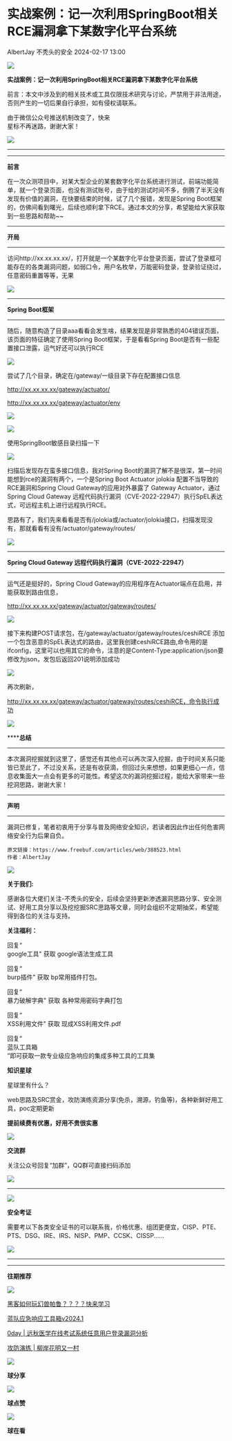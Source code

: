#  实战案例：记一次利用SpringBoot相关RCE漏洞拿下某数字化平台系统   
AlbertJay  不秃头的安全   2024-02-17 13:00  
  
![](https://mmbiz.qpic.cn/sz_mmbiz_png/DicRqXXQJ6fWtB8XKFIXmjXwsQ1gicjDmI3bhRjPibqD3XHjdAZMgTj80WzwDcsaNCGWLeezQFyDXm52PsRPhiavJw/640?wx_fmt=png "")  
  
**实战案例：记一次利用SpringBoot相关RCE漏洞拿下某数字化平台系统**  
  
  
  
前言：本文中涉及到的相关技术或工具仅限技术研究与讨论，严禁用于非法用途，否则产生的一切后果自行承担，如有侵权请联系。  
  
由于微信公众号推送机制改变了，快来  
星标不再迷路，谢谢大家！  
  
![](https://mmbiz.qpic.cn/sz_mmbiz_png/DicRqXXQJ6fWtB8XKFIXmjXwsQ1gicjDmIb4ut4PbGmYf5JezQib2NwxBWAFx5JSIJ5AEsgsfibFHuiaYFjOCCzia1Zg/640?wx_fmt=png "")  
  
****  
  
****  
**前言**  
  
  
在一次众测项目中，对某大型企业的某套数字化平台系统进行测试，前端功能简单，就一个登录页面，也没有测试账号，由于给的测试时间不多，倒腾了半天没有发现有价值的漏洞，在快要结束的时候，试了几个报错，发现是Spring Boot框架的，仿佛间看到曙光，后续也顺利拿下RCE。通过本文的分享，希望能给大家获取到一些思路和帮助~~  
  
  
  
  
****  
**开局**  
  
****  
访问http://xx.xx.xx.xx/，打开就是一个某数字化平台登录页面，尝试了登录框可能存在的各类漏洞问题，如弱口令，用户名枚举，万能密码登录，登录验证绕过，任意密码重置等等，无果  
  
  
  
![](https://mmbiz.qpic.cn/sz_mmbiz_png/DicRqXXQJ6fWtB8XKFIXmjXwsQ1gicjDmI7ibn4vmRfVCjJiaicZqCcMVKKI79GVUIYbxwLSubmfab6byKEsxMAysXw/640?wx_fmt=png&from=appmsg "")  
  
****  
**Spring Boot框架**  
  
****  
随后，随意构造了目录aaa看看会发生啥，结果发现是非常熟悉的404错误页面，该页面的特征确定了使用Spring Boot框架，于是看看Spring Boot是否有一些配置接口泄露，运气好还可以执行RCE  
  
  
![](https://mmbiz.qpic.cn/sz_mmbiz_png/DicRqXXQJ6fWtB8XKFIXmjXwsQ1gicjDmItLIg7ZEbqaJ3SuJtoRxgO7vibw2ibmnhkVp493MtwjlLvtuicR3j5WskQ/640?wx_fmt=png&from=appmsg "")  
  
尝试了几个目录，确定在/gateway/一级目录下存在配置接口信息  
  
http://xx.xx.xx.xx/gateway/actuator/  
  
http://xx.xx.xx.xx/gateway/actuator/env  
  
![](https://mmbiz.qpic.cn/sz_mmbiz_png/DicRqXXQJ6fWtB8XKFIXmjXwsQ1gicjDmIWygriaIWNmtrI0q23WOHWcHSmz6NvGwvBnic7IEeFsibk84rw9Y4rvo7w/640?wx_fmt=png&from=appmsg "")  
  
![](https://mmbiz.qpic.cn/sz_mmbiz_png/DicRqXXQJ6fWtB8XKFIXmjXwsQ1gicjDmIqj8DLw42tTZX5dIw8Ot7gQecYz70MSC1cR1oLZeDTnolMIuLzlNLag/640?wx_fmt=png&from=appmsg "")  
  
使用SpringBoot敏感目录扫描一下  
  
  
![](https://mmbiz.qpic.cn/sz_mmbiz_png/DicRqXXQJ6fWtB8XKFIXmjXwsQ1gicjDmIJAF5ugHLOtT2IPiblpmFiaxMwyEuiaUSKibTvhOXPfVxryUYX5Elumcib9w/640?wx_fmt=png&from=appmsg "")  
  
  
扫描后发现存在蛮多接口信息，我对Spring Boot的漏洞了解不是很深，第一时间能想到rce的漏洞有两个，一个是Spring Boot Actuator jolokia 配置不当导致的RCE漏洞和Spring Cloud Gateway的应用对外暴露了 Gateway Actuator，通过Spring Cloud Gateway 远程代码执行漏洞（CVE-2022-22947）执行SpEL表达式，可远程主机上进行远程执行RCE。  
  
  
思路有了，我们先来看看是否有/jolokia或/actuator/jolokia接口，扫描发现没有，那就看看有没有/actuator/gateway/routes/  
  
![](https://mmbiz.qpic.cn/sz_mmbiz_png/DicRqXXQJ6fWtB8XKFIXmjXwsQ1gicjDmIoZXwxxbf0gxaE1f0LsQDH0SsVh3lID3Ooc4gLWsZ3o5rmWNicgmciblg/640?wx_fmt=png&from=appmsg "")  
  
  
****  
**Spring Cloud Gateway 远程代码执行漏洞（CVE-2022-22947）**  
  
****  
运气还是挺好的，Spring Cloud Gateway的应用程序在Actuator端点在启用，并能获取到路由信息，  
  
http://xx.xx.xx.xx/gateway/actuator/gateway/routes/  
  
![](https://mmbiz.qpic.cn/sz_mmbiz_png/DicRqXXQJ6fWtB8XKFIXmjXwsQ1gicjDmIc2YxZvHWIv9hn3RrtBj4QPaGyicr86GHmS2MW94ib59ic8icagXlNKt10Q/640?wx_fmt=png&from=appmsg "")  
  
接下来构建POST请求包，在/gateway/actuator/gateway/routes/ceshiRCE 添加一个包含恶意的SpEL表达式的路由，这里我创建ceshiRCE路由,命令用的是ifconfig，这里可以也用其它的命令，注意的是Content-Type:application/json要修改为json，发包后返回201说明添加成功  
  
![](https://mmbiz.qpic.cn/sz_mmbiz_png/DicRqXXQJ6fWtB8XKFIXmjXwsQ1gicjDmIS4NcIvfayjdGBG3oMib19CibWNhNqIvUBiapdB91TNsJY5GiaIkKq5qj8A/640?wx_fmt=png&from=appmsg "")  
  
再次刷新，  
  
http://xx.xx.xx.xx/gateway/actuator/gateway/routes/ceshiRCE，命令执行成功  
  
![](https://mmbiz.qpic.cn/sz_mmbiz_png/DicRqXXQJ6fWtB8XKFIXmjXwsQ1gicjDmIfoIfT7J7HE4BMBmbAPFltDhaRzGvJbyO3qHVGTapETrUTGjsMn784A/640?wx_fmt=png&from=appmsg "")  
  
  
******总结**  
  
****  
本次漏洞挖掘就到这里了，感觉还有其他点可以再次深入挖掘，由于时间关系只能皆已至此了，不过没关系，还是有收获滴，但回过头来想想，如果更细心一点，信息收集面大一点会有更多的可能性。希望这次的漏洞挖掘过程，能给大家带来一些挖洞思路，谢谢大家！  
  
****  
  
  
**声明**  
  
****  
漏洞已修复，笔者初衷用于分享与普及网络安全知识，若读者因此作出任何危害网络安全行为后果自负。  
  
  
```
原文链接：https://www.freebuf.com/articles/web/388523.html
作者：AlbertJay
```  
  
  
  
  
  
![](https://mmbiz.qpic.cn/mmbiz_png/icjIKcQsgZ0q8U9MOMKkIGEGjAcDMjOXuW6eYDOur79SYFak4z5Pu5v6liaPDvuaAVGKSibvBnKiaRFiaHvBDYwsfAQ/640?wx_fmt=png "")  
  
**关于我们:**  
  
感谢各位大佬们关注-不秃头的安全，后续会坚持更新渗透漏洞思路分享、安全测试、好用工具分享以及挖挖掘SRC思路等文章，同时会组织不定期抽奖，希望能得到各位的关注与支持。  
  
  
  
  
  
**关注福利：**  
  
回复“  
google工具" 获取 google语法生成工具  
  
回复“  
burp插件" 获取 bp常用插件打包。  
  
回复“  
暴力破解字典" 获取 各种常用密码字典打包  
  
回复“  
XSS利用文件" 获取 现成XSS利用文件.pdf  
  
回复“  
蓝队工具箱  
”即可获取一款专业级应急响应的集成多种工具的工具集  
  
  
**知识星球**  
  
星球里有什么？  
  
web思路及SRC赏金，攻防演练资源分享(免杀，溯源，钓鱼等)，各种新鲜好用工具，poc定期更新  
  
**提前续费有优惠，好用不贵很实惠**  
  
![](https://mmbiz.qpic.cn/sz_mmbiz_jpg/DicRqXXQJ6fWtB8XKFIXmjXwsQ1gicjDmIpOOws1AlTV2fDrnf9PfWtkzbn5eAI23NNibXI3p4EGHAiaiaziaTgyuGbw/640?wx_fmt=jpeg "")  
  
  
**交流群**  
  
关注公众号回复“加群”，QQ群可直接扫码添加  
  
![](https://mmbiz.qpic.cn/sz_mmbiz_png/DicRqXXQJ6fWtB8XKFIXmjXwsQ1gicjDmI2N8qxDXVbEsL8bVFClp5RsqjSBquNoEWE2WJdRmCWIxB6cpknKu69w/640?wx_fmt=png "")  
  
****  
  
![](https://mmbiz.qpic.cn/mmbiz_png/icjIKcQsgZ0q8U9MOMKkIGEGjAcDMjOXuW6eYDOur79SYFak4z5Pu5v6liaPDvuaAVGKSibvBnKiaRFiaHvBDYwsfAQ/640?wx_fmt=png "")  
  
**安全考证**  
  
需要考以下各类安全证书的可以联系我，价格优惠、组团更便宜，CISP、PTE、PTS、DSG、IRE、IRS、NISP、PMP、CCSK、CISSP......  
  
![](https://mmbiz.qpic.cn/sz_mmbiz_jpg/DicRqXXQJ6fWtB8XKFIXmjXwsQ1gicjDmIJ8JNnhQFWxklxARg422kMoKUhbdOqG7hbyWibY58TTicaqXmONg9epaQ/640?wx_fmt=jpeg "")  
  
  
****  
****  
**往期推荐**  
  
![](https://mmbiz.qpic.cn/mmbiz_gif/bQv07rEoSgnASDXC53WkoCVAbC73AzGr2gJ1hkgmLJf47DcQBvKhS65n8gFR9Rfr2aeIbyMIbxguySA37OaCNA/640?wx_fmt=gif "")  
  
  
[黑客如何玩幻兽帕鲁？？？？快来学习](http://mp.weixin.qq.com/s?__biz=Mzg3NzkwMTYyOQ==&mid=2247484897&idx=1&sn=6aa52c2b933810d47e1d3f8fc6dd8911&chksm=cf1aa7b3f86d2ea530bca736f89332414f67d3f0a2592f99e83772fb0f8f298b3692d5263058&scene=21#wechat_redirect)  
  
  
  
  
[蓝队应急响应工具箱v2024.1](http://mp.weixin.qq.com/s?__biz=Mzg3NzkwMTYyOQ==&mid=2247484886&idx=1&sn=96736a6a72d5e44d10adc598d8c62073&chksm=cf1aa784f86d2e9257b0c7a91cf333fb1cbc938e29f8c5c4bb613fe479fcfd8aeb37c70d8025&scene=21#wechat_redirect)  
  
  
  
  
[0day | 远秋医学在线考试系统任意用户登录漏洞分析](http://mp.weixin.qq.com/s?__biz=Mzg3NzkwMTYyOQ==&mid=2247484850&idx=1&sn=094f45925ce244a18e540ee9c6693591&chksm=cf1aa7e0f86d2ef6bd6ecff8a74f84c4e9b1e175db5521a0ad23a3aac7a40e138a4551e8e83f&scene=21#wechat_redirect)  
  
  
  
  
[攻防演练 | 柳岸花明又一村](http://mp.weixin.qq.com/s?__biz=Mzg3NzkwMTYyOQ==&mid=2247484837&idx=1&sn=d6641d7b84530598d21d132c150393b5&chksm=cf1aa7f7f86d2ee153230d396387d66f85549bee5605e791b2f7eb797903e52d86d7a2a44f01&scene=21#wechat_redirect)  
  
  
  
  
![](https://mmbiz.qpic.cn/mmbiz_gif/ho9ticH0FkqnaHoBXA0Q9PNJoQM7g6jw7n5iacNUsHP3vuGeTG1Vaxak2FhpRzLaUKRKGh8iaZoIia7IibkQjZn6Nrw/640?wx_fmt=gif "")  
  
**球分享**  
  
![](https://mmbiz.qpic.cn/mmbiz_gif/ho9ticH0FkqnaHoBXA0Q9PNJoQM7g6jw7n5iacNUsHP3vuGeTG1Vaxak2FhpRzLaUKRKGh8iaZoIia7IibkQjZn6Nrw/640?wx_fmt=gif "")  
  
**球点赞**  
  
![](https://mmbiz.qpic.cn/mmbiz_gif/ho9ticH0FkqnaHoBXA0Q9PNJoQM7g6jw7n5iacNUsHP3vuGeTG1Vaxak2FhpRzLaUKRKGh8iaZoIia7IibkQjZn6Nrw/640?wx_fmt=gif "")  
  
**球在看**  
  
  
